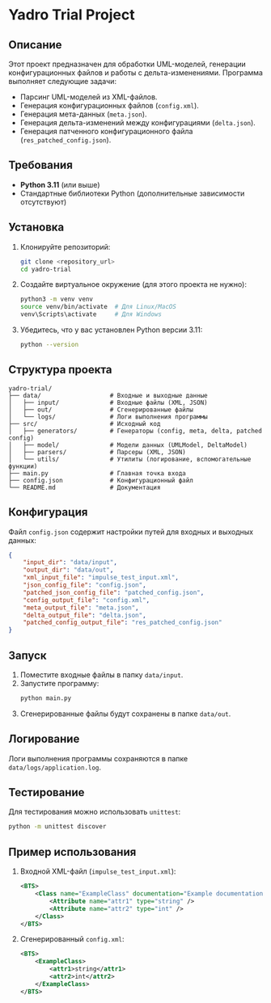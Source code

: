 # Yadro Trial Project

## Описание
Этот проект предназначен для обработки UML-моделей, генерации конфигурационных файлов и работы с дельта-изменениями. Программа выполняет следующие задачи:
- Парсинг UML-моделей из XML-файлов.
- Генерация конфигурационных файлов (`config.xml`).
- Генерация мета-данных (`meta.json`).
- Генерация дельта-изменений между конфигурациями (`delta.json`).
- Генерация патченного конфигурационного файла (`res_patched_config.json`).

## Требования
- **Python 3.11** (или выше)
- Стандартные библиотеки Python (дополнительные зависимости отсутствуют)

## Установка
1. Клонируйте репозиторий:
   ```bash
   git clone <repository_url>
   cd yadro-trial
   ```
2. Создайте виртуальное окружение (для этого проекта не нужно):
   ```bash
   python3 -m venv venv
   source venv/bin/activate  # Для Linux/MacOS
   venv\Scripts\activate     # Для Windows
   ```
3. Убедитесь, что у вас установлен Python версии 3.11:
   ```bash
   python --version
   ```

## Структура проекта
```
yadro-trial/
├── data/                   # Входные и выходные данные
│   ├── input/              # Входные файлы (XML, JSON)
│   ├── out/                # Сгенерированные файлы
│   └── logs/               # Логи выполнения программы
├── src/                    # Исходный код
│   ├── generators/         # Генераторы (config, meta, delta, patched config)
│   ├── model/              # Модели данных (UMLModel, DeltaModel)
│   ├── parsers/            # Парсеры (XML, JSON)
│   └── utils/              # Утилиты (логирование, вспомогательные функции)
├── main.py                 # Главная точка входа
├── config.json             # Конфигурационный файл
└── README.md               # Документация
```

## Конфигурация
Файл `config.json` содержит настройки путей для входных и выходных данных:
```json
{
    "input_dir": "data/input",
    "output_dir": "data/out",
    "xml_input_file": "impulse_test_input.xml",
    "json_config_file": "config.json",
    "patched_json_config_file": "patched_config.json",
    "config_output_file": "config.xml",
    "meta_output_file": "meta.json",
    "delta_output_file": "delta.json",
    "patched_config_output_file": "res_patched_config.json"
}
```

## Запуск
1. Поместите входные файлы в папку `data/input`.
2. Запустите программу:
   ```bash
   python main.py
   ```
3. Сгенерированные файлы будут сохранены в папке `data/out`.

## Логирование
Логи выполнения программы сохраняются в папке `data/logs/application.log`.

## Тестирование
Для тестирования можно использовать `unittest`:
```bash
python -m unittest discover
```

## Пример использования
1. Входной XML-файл (`impulse_test_input.xml`):
   ```xml
   <BTS>
       <Class name="ExampleClass" documentation="Example documentation" isRoot="true">
           <Attribute name="attr1" type="string" />
           <Attribute name="attr2" type="int" />
       </Class>
   </BTS>
   ```
2. Сгенерированный `config.xml`:
   ```xml
   <BTS>
       <ExampleClass>
           <attr1>string</attr1>
           <attr2>int</attr2>
       </ExampleClass>
   </BTS>
   ```